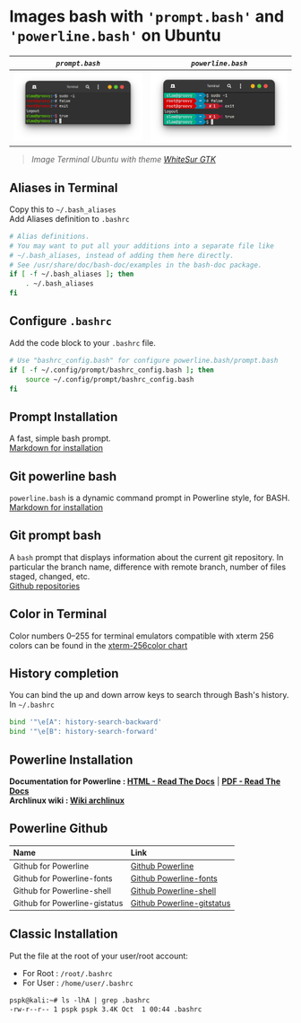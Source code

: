 # Images bash with `'prompt.bash'` and `'powerline.bash'` on Ubuntu
|*`prompt.bash`*|*`powerline.bash`*|
|:---------------:|:------------:|
|![Bash-ubuntu-with-bashrc](https://github.com/PhineasPhreak/dotfiles/blob/master/screenshots/bash-ubuntu.png)|![Powerline-ubuntu-with-bashrc](https://github.com/PhineasPhreak/dotfiles/blob/master/screenshots/powerline-ubuntu.png)|

> *Image Terminal Ubuntu with theme [WhiteSur GTK](https://www.gnome-look.org/p/1403328/)*

## Aliases in Terminal 
Copy this to `~/.bash_aliases` </br>
Add Aliases definition to `.bashrc`
```bash
# Alias definitions.
# You may want to put all your additions into a separate file like
# ~/.bash_aliases, instead of adding them here directly.
# See /usr/share/doc/bash-doc/examples in the bash-doc package.
if [ -f ~/.bash_aliases ]; then
    . ~/.bash_aliases
fi
```

## Configure `.bashrc`
Add the code block to your `.bashrc` file.
```bash
# Use "bashrc_config.bash" for configure powerline.bash/prompt.bash
if [ -f ~/.config/prompt/bashrc_config.bash ]; then
    source ~/.config/prompt/bashrc_config.bash
fi
```

## Prompt Installation
A fast, simple bash prompt. </br>
[Markdown for installation](https://github.com/PhineasPhreak/dotfiles/blob/master/configs/bash/prompt.bash/)

## Git powerline bash
`powerline.bash` is a dynamic command prompt in Powerline style, for BASH. </br>
[Markdown for installation](https://github.com/PhineasPhreak/dotfiles/blob/master/configs/bash/powerline.bash/)

## Git prompt bash
A `bash` prompt that displays information about the current git repository. In particular the branch name, difference with remote branch, number of files staged, changed, etc. </br>
[Github repositories](https://github.com/magicmonty/bash-git-prompt)

## Color in Terminal
Color numbers 0–255 for terminal emulators compatible with xterm 256 colors can be found in the [xterm-256color chart](https://upload.wikimedia.org/wikipedia/commons/1/15/Xterm_256color_chart.svg)

## History completion
You can bind the up and down arrow keys to search through Bash's history. In `~/.bashrc`
```bash
bind '"\e[A": history-search-backward'
bind '"\e[B": history-search-forward'
```

## Powerline Installation
**Documentation for Powerline : [HTML - Read The Docs](https://powerline.readthedocs.io/en/master/)** | **[PDF - Read The Docs](https://media.readthedocs.org/pdf/powerline/stable/powerline.pdf)**</br>
**Archlinux wiki : [Wiki archlinux](https://wiki.archlinux.org/index.php/Powerline)**

## Powerline Github
| Name | Link |
|:---|:---|
|Github for Powerline | [Github Powerline](https://github.com/powerline/powerline)|
|Github for Powerline-fonts | [Github Powerline-fonts](https://github.com/powerline/fonts)|
|Github for Powerline-shell | [Github Powerline-shell](https://github.com/b-ryan/powerline-shell)|
|Github for Powerline-gistatus | [Github Powerline-gitstatus](https://github.com/jaspernbrouwer/powerline-gitstatus)|

## Classic Installation
Put the file at the root of your user/root account:
* For Root : `/root/.bashrc`
* For User : `/home/user/.bashrc`
```console
pspk@kali:~# ls -lhA | grep .bashrc
-rw-r--r-- 1 pspk pspk 3.4K Oct  1 00:44 .bashrc
```
